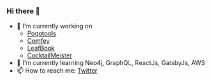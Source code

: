 ### Hi there 👋

- 🔭 I’m currently working on 
  - [Pogotools](https://pogotools.tk)
  - [Comfey](https://github.com/dejavu1987/comfey)
  - [LeafBook](https://plants.review.com.np/)
  - [CocktailMeister](https://cocktail.review.com.np/)
- 🌱 I’m currently learning Neo4j, GraphQL, ReactJs, GatsbyJs, AWS
- 📫 How to reach me: [Twitter](https://twitter.com/dejavu1987)
